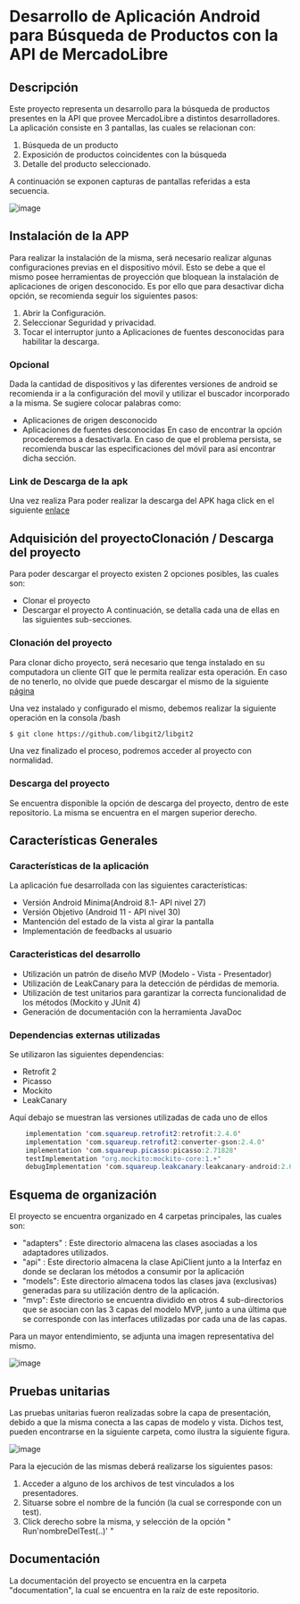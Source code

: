 # Desarrollo de Aplicación Android para Búsqueda de Productos con la API de MercadoLibre

## Descripción
Este proyecto representa un desarrollo para la búsqueda de productos presentes en la API que provee MercadoLibre a distintos desarrolladores. La aplicación consiste en 3 pantallas, las cuales se relacionan con:
  1) Búsqueda de un producto
  2) Exposición de productos coincidentes con la búsqueda
  3) Detalle del producto seleccionado.
  
  A continuación se exponen capturas de pantallas referidas a esta secuencia.
  
  ![image](https://user-images.githubusercontent.com/19366481/111952067-4f61d700-8ac3-11eb-9ab5-662f7890a0c6.png)

## Instalación de la APP
Para realizar la instalación de la misma, será necesario realizar algunas configuraciones previas en el dispositivo móvil. Esto se debe a que el mismo posee herramientas de proyección que bloquean la instalación de aplicaciones de origen desconocido. Es por ello que para desactivar dicha opción, se recomienda seguir los siguientes pasos:
1) Abrir la Configuración. 
2) Seleccionar Seguridad y privacidad.
3) Tocar el interruptor junto a Aplicaciones de fuentes desconocidas para habilitar la descarga.

### Opcional
Dada la cantidad de dispositivos y las diferentes versiones de android se recomienda ir a la configuración del movil y utilizar el buscador incorporado a la misma. Se sugiere colocar palabras como: 
* Aplicaciones de origen desconocido
* Aplicaciones de fuentes desconocidas
En caso de encontrar la opción procederemos a desactivarla. En caso de que el problema persista, se recomienda buscar las especificaciones del móvil para así encontrar dicha sección.

### Link de Descarga de la apk
Una vez realiza
Para poder realizar la descarga del APK haga click en el siguiente [enlace](https://drive.google.com/file/d/130UZ6qgElWa3_1576h1FPa4VX7eqyg6Y/view?usp=sharing)


## Adquisición del proyectoClonación / Descarga del proyecto
Para poder descargar el proyecto existen 2 opciones posibles, las cuales son:
* Clonar el proyecto
* Descargar el proyecto
A continuación, se detalla cada una de ellas en las siguientes sub-secciones.

### Clonación del proyecto
Para clonar dicho proyecto, será necesario que tenga instalado en su computadora un cliente GIT que le permita realizar esta operación. En caso de no tenerlo, no olvide que puede descargar el mismo de la siguiente  [página](https://git-scm.com/downloads)

Una vez instalado y configurado el mismo, debemos realizar la siguiente operación en la consola /bash

```bash
$ git clone https://github.com/libgit2/libgit2
```
Una vez finalizado el proceso, podremos acceder al proyecto con normalidad.

### Descarga del proyecto
Se encuentra disponible la opción de descarga del proyecto, dentro de este repositorio. La misma se encuentra en el margen superior derecho.

## Características Generales

### Características de la aplicación
La aplicación fue desarrollada con las siguientes características:
*  Versión Android Minima(Android 8.1- API nivel 27)
*  Versión Objetivo (Android 11 - API nivel 30)
*  Mantención del estado de la vista al girar la pantalla
*  Implementación de feedbacks al usuario

### Caracteristicas del desarrollo
*  Utilización un patrón de diseño MVP (Modelo - Vista - Presentador)
*  Utilización de LeakCanary para la detección de pérdidas de memoria.
*  Utilización de test unitarios para garantizar la correcta funcionalidad de los métodos (Mockito y JUnit 4)
*  Generación de documentación con la herramienta JavaDoc

### Dependencias externas utilizadas
Se utilizaron las siguientes dependencias:
* Retrofit 2
* Picasso
* Mockito
* LeakCanary

Aquí debajo se muestran las versiones utilizadas de cada uno de ellos

```java
    implementation 'com.squareup.retrofit2:retrofit:2.4.0'
    implementation 'com.squareup.retrofit2:converter-gson:2.4.0'
    implementation 'com.squareup.picasso:picasso:2.71828'
    testImplementation "org.mockito:mockito-core:1.+"
    debugImplementation 'com.squareup.leakcanary:leakcanary-android:2.6'
```

## Esquema de organización
El proyecto se encuentra organizado en 4 carpetas principales, las cuales son:
* "adapters" : Este directorio almacena las clases asociadas a los adaptadores utilizados.
* "api" : Este directorio almacena la clase ApiClient junto a la Interfaz en donde se declaran los métodos a consumir por la aplicación
* "models": Este directorio almacena todos las clases java (exclusivas) generadas para su utilización dentro de la aplicación.
* "mvp": Este directorio se encuentra dividido en otros 4 sub-directorios que se asocian con las 3 capas del modelo MVP, junto a una última que se corresponde con las interfaces utilizadas por cada una de las capas.

Para un mayor entendimiento, se adjunta una imagen representativa del mismo.
    
![image](https://user-images.githubusercontent.com/19366481/111949508-9d74db80-8abf-11eb-87a8-700c9699caf1.png)

## Pruebas unitarias
Las pruebas unitarias fueron realizadas sobre la capa de presentación, debido a que la misma conecta a las capas de modelo y vista. Dichos test, pueden encontrarse en la siguiente carpeta, como ilustra la siguiente figura.

![image](https://user-images.githubusercontent.com/19366481/111950620-4c65e700-8ac1-11eb-9251-06a1244ba79f.png)

Para la ejecución de las mismas deberá realizarse los siguientes pasos:
1) Acceder a alguno de los archivos de test vinculados a los presentadores. 
2) Situarse sobre el nombre de la función (la cual se corresponde con un test).
3) Click derecho sobre la misma, y selección de la opción " Run'nombreDelTest(..)' "


## Documentación
La documentación del proyecto se encuentra en la carpeta "documentation", la cual se encuentra en la raíz de este repositorio.


